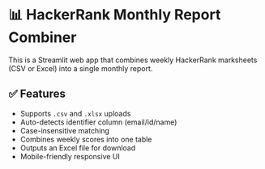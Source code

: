 # 📊 HackerRank Monthly Report Combiner

This is a Streamlit web app that combines weekly HackerRank marksheets (CSV or Excel) into a single monthly report.

## ✅ Features

- Supports `.csv` and `.xlsx` uploads
- Auto-detects identifier column (email/id/name)
- Case-insensitive matching
- Combines weekly scores into one table
- Outputs an Excel file for download
- Mobile-friendly responsive UI
